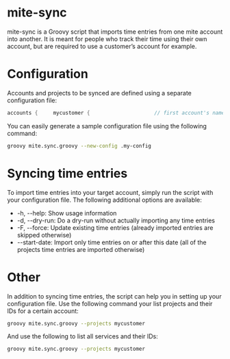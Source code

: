 # mite-sync
mite-sync is a Groovy script that imports time entries from one mite account into another. It is meant for people who track their time using their own account, but are required to use a customer’s account for example.

# Configuration
Accounts and projects to be synced are defined using a separate configuration file:

```groovy
accounts {     mycustomer {                     // first account's name         apiKey = "ac9b9d5f43a7e35"     }     myaccount {                      // second account’s name         apiKey = "m8sc8d1dme9r027"     } } projects {     customerproject {                // project short name         source {             account = "mycustomer"   // source account reference             projectId = "1234567"             userId = "12345"         }         target {             account = "myaccount"    // target account reference             projectId = "7654321"             userId = "54321"         }         serviceMapping = [           // mapping from source to target service             "123456": "654321",      // source: target             "123457": "754321",             "*": "754321"            // catch-all service mapping         ]         note {             search = ''              // search regular expression             replace = ''             // replace string             capitalize = true        // capitalize first letter         }     } }

```

You can easily generate a sample configuration file using the following command:

```bash
groovy mite.sync.groovy --new-config .my-config
```

# Syncing time entries
To import time entries into your target account, simply run the script with your configuration file. The following additional options are available:

* -h, --help: Show usage information
* -d, --dry-run: Do a dry-run without actually importing any time entries
* -F, --force: Update existing time entries (already imported entries are skipped otherwise)
* --start-date: Import only time entries on or after this date (all of the projects time entries are imported otherwise)

# Other
In addition to syncing time entries, the script can help you in setting up your configuration file. Use the following command your list projects and their IDs for a certain account:

```bash
groovy mite.sync.groovy --projects mycustomer
```

And use the following to list all services and their IDs:

```bash
groovy mite.sync.groovy --projects mycustomer
```